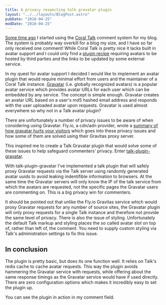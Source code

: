 ```yaml
---
title: A privacy respecting talk gravatar plugin
layout: "../../layouts/BlogPost.astro"
pubDate: "2018-04-25"
modDate: "2018-04-25"
---
```


[Some time ago](https://snorre.io/setting-up-coral-talk/) I started using the [Coral Talk](https://coralproject.net/products/talk.html) comment system for my blog. The system is probably way overkill for a blog my size, and I have so far only received one comment! While Coral Talk is pretty nice it lacks built in avatar support and I could only find a [plugin recipe](https://github.com/coralproject/talk-recipes/tree/master/plugins/avatar) requiring avatars to be hosted by third parties and the links to be updated by some external service.

In my quest for avatar support I decided I would like to implement an avatar plugin that would require minimal effort from users and the maintainer of a Coral Talk instance. [Gravatar](https://en.gravatar.com/) (i.e. globally recognized avatars) is a popular avatar service which provides avatar URLs for each user which can be embedded by any service. The concept is simple enough. Gravatar creates an avatar URL based on a user's md5 hashed email address and responds with the user uploaded avatar upon requests. Gravatar is used almost everywhere so why not in a Talk avatar plugin?

There are unfortunately a number of privacy issues to be aware of when considering using Gravatar. Fly.io, a cdn/adn provider, wrote a [summary of how gravatar hurts your visitors](https://fly.io/articles/how-gravatar-hurts-your-visitors/) which goes into these privacy issues and how some of them are solved using their Gravitas proxy server.

This inspired me to create a Talk Gravatar plugin that would solve some of these issues to help safeguard commenters' privacy. Enter [talk-plugin-gravatar](https://github.com/snorremd/talk-plugin-gravatar).

With talk-plugin-gravatar I've implemented a talk plugin that will safely proxy Gravatar requests via the Talk server using randomly generated avatar uuids to avoid leaking indentifible information to browsers. At the same time the Gravatar servers will only know the IP of the talk service from which the avatars are requested, not the specific pages the Gravatar users are commenting on. This is a big privacy win for commenters.

It should be pointed out that unlike the Fly.io Gravitas service which would proxy Gravatar requests for any number of source sites, the Gravatar plugin will only proxy requests for a single Talk instance and therefore not provide the same level of privacy. There is also the issue of styling. Unfortunately the default Talk markup and styling places the so called avatar slot on top of, rather than left of, the comment. You need to supply custom styling via Talk's administration settings to fix this issue.

## In conclusion

The plugin is pretty basic, but does its one function well. It relies on Talk's redis cache to cache avatar requests. This way the plugin avoids hammering the Gravatar service with requests, while offering about the same response timings as the Gravatar service would have if used directly. There are zero configuration options which makes it incredibly easy to set the plugin up.

You can see the plugin in action in my comment field.
